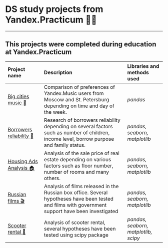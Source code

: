 # DS study projects from Yandex.Practicum 👨‍🎓

---

## This projects were completed during education at Yandex.Practicum

| Project name | Description | Libraries and methods used | 
| :---------------------- | :---------------------- | :---------------------- |
| [Big cities music&#160;🎸](01_big_cities_music) | Comparison of preferences of Yandex.Music users from Moscow and St. Petersburg depending on time and day of the week. | *pandas* |
|[Borrowers reliability&#160;🏦](02_borrowers_reliability) | Research of borrowers reliability depending on several factors such as number of children, income level, borrow purpose and family status. | *pandas, seaborn, matplotlib* |
|[Housing Ads Analysis&#160;🏠](03_housing_ads_analysis)| Analysis of the sale price of real estate depending on various factors such as floor number, number of rooms and many others. | *pandas, seaborn, matplotlib* |
|[Russian films&#160;🎬](04_russian_films)| Analysis of films released in the Russian box office. Several hypotheses have been tested and films with government support have been investigated | *pandas, seaborn, matplotlib* |
|[Scooter rental&#160;🛴](05_scooter_rental)|Analysis of scooter rental, several hypotheses have been tested using scipy package|*pandas, seaborn, matplotlib, scipy*|